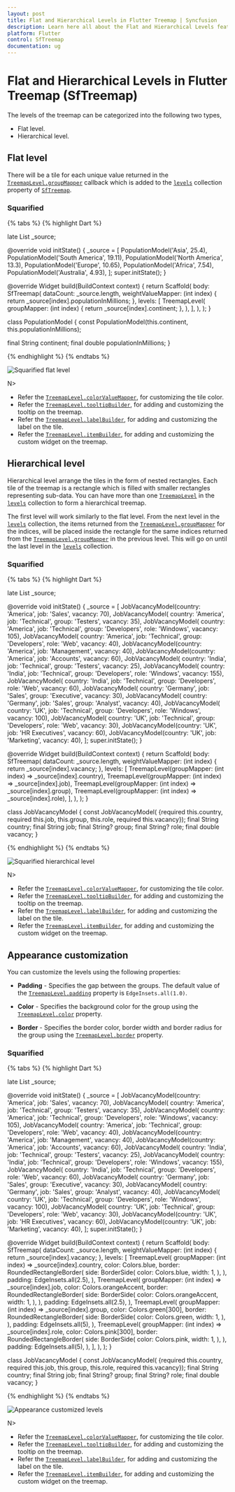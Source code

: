 ```yaml
---
layout: post
title: Flat and Hierarchical Levels in Flutter Treemap | Syncfusion
description: Learn here all about the Flat and Hierarchical Levels feature of Syncfusion Flutter Treemap (SfTreemap) widget and more.
platform: Flutter
control: SfTreemap
documentation: ug
---
```


# Flat and Hierarchical Levels in Flutter Treemap (SfTreemap)

The levels of the treemap can be categorized into the following two types,

* Flat level.
* Hierarchical level.

## Flat level

There will be a tile for each unique value returned in the [`TreemapLevel.groupMapper`](https://pub.dev/documentation/syncfusion_flutter_treemap/latest/treemap/TreemapLevel/groupMapper.html) callback which is added to the [`levels`](https://pub.dev/documentation/syncfusion_flutter_treemap/latest/treemap/SfTreemap/levels.html) collection property of [`SfTreemap`](https://pub.dev/documentation/syncfusion_flutter_treemap/latest/treemap/SfTreemap-class.html).

### Squarified

{% tabs %}
{% highlight Dart %}

late List<PopulationModel> _source;

@override
void initState() {
   _source = <PopulationModel>[
      PopulationModel('Asia', 25.4),
      PopulationModel('South America', 19.11),
      PopulationModel('North America', 13.3),
      PopulationModel('Europe', 10.65),
      PopulationModel('Africa', 7.54),
      PopulationModel('Australia', 4.93),
   ];
   super.initState();
}

@override
Widget build(BuildContext context) {
   return Scaffold(
      body: SfTreemap(
        dataCount: _source.length,
        weightValueMapper: (int index) {
          return _source[index].populationInMillions;
        },
        levels: [
          TreemapLevel(
            groupMapper: (int index) {
              return _source[index].continent;
            },
          ),
        ],
      ),
   );
}

class PopulationModel {
  const PopulationModel(this.continent, this.populationInMillions);

  final String continent;
  final double populationInMillions;
}

{% endhighlight %}
{% endtabs %}

![Squarified flat level](images/levels/squarified-flat-level.png)

N>
* Refer the [`TreemapLevel.colorValueMapper`](https://pub.dev/documentation/syncfusion_flutter_treemap/latest/treemap/TreemapLevel/colorValueMapper.html), for customizing the tile color.
* Refer the [`TreemapLevel.tooltipBuilder`](https://pub.dev/documentation/syncfusion_flutter_treemap/latest/treemap/TreemapLevel/tooltipBuilder.html), for adding and customizing the tooltip on the treemap.
* Refer the [`TreemapLevel.labelBuilder`](https://pub.dev/documentation/syncfusion_flutter_treemap/latest/treemap/TreemapLevel/labelBuilder.html), for adding and customizing the label on the tile.
* Refer the [`TreemapLevel.itemBuilder`](https://pub.dev/documentation/syncfusion_flutter_treemap/latest/treemap/TreemapLevel/itemBuilder.html), for adding and customizing the custom widget on the treemap.

## Hierarchical level

Hierarchical level arrange the tiles in the form of nested rectangles. Each tile of the treemap is a rectangle which is filled with smaller rectangles representing sub-data. You can have more than one [`TreemapLevel`](https://pub.dev/documentation/syncfusion_flutter_treemap/latest/treemap/TreemapLevel-class.html) in the [`levels`](https://pub.dev/documentation/syncfusion_flutter_treemap/latest/treemap/SfTreemap/levels.html) collection to form a hierarchical treemap.

The first level will work similarly to the flat level. From the next level in the [`levels`](https://pub.dev/documentation/syncfusion_flutter_treemap/latest/treemap/SfTreemap/levels.html) collection, the items returned from the [`TreemapLevel.groupMapper`](https://pub.dev/documentation/syncfusion_flutter_treemap/latest/treemap/TreemapLevel/groupMapper.html) for the indices, will be placed inside the rectangle for the same indices returned from the [`TreemapLevel.groupMapper`](https://pub.dev/documentation/syncfusion_flutter_treemap/latest/treemap/TreemapLevel/groupMapper.html) in the previous level. This will go on until the last level in the [`levels`](https://pub.dev/documentation/syncfusion_flutter_treemap/latest/treemap/SfTreemap/levels.html) collection.

### Squarified

{% tabs %}
{% highlight Dart %}

late List<JobVacancyModel> _source;

@override
void initState() {
   _source = <JobVacancyModel>[
      JobVacancyModel(country: 'America', job: 'Sales', vacancy: 70),
      JobVacancyModel(
          country: 'America', job: 'Technical', group: 'Testers', vacancy: 35),
      JobVacancyModel(
          country: 'America',
          job: 'Technical',
          group: 'Developers',
          role: 'Windows',
          vacancy: 105),
      JobVacancyModel(
          country: 'America',
          job: 'Technical',
          group: 'Developers',
          role: 'Web',
          vacancy: 40),
      JobVacancyModel(country: 'America', job: 'Management', vacancy: 40),
      JobVacancyModel(country: 'America', job: 'Accounts', vacancy: 60),
      JobVacancyModel(
          country: 'India', job: 'Technical', group: 'Testers', vacancy: 25),
      JobVacancyModel(
          country: 'India',
          job: 'Technical',
          group: 'Developers',
          role: 'Windows',
          vacancy: 155),
      JobVacancyModel(
          country: 'India',
          job: 'Technical',
          group: 'Developers',
          role: 'Web',
          vacancy: 60),
      JobVacancyModel(
          country: 'Germany', job: 'Sales', group: 'Executive', vacancy: 30),
      JobVacancyModel(
          country: 'Germany', job: 'Sales', group: 'Analyst', vacancy: 40),
      JobVacancyModel(
          country: 'UK',
          job: 'Technical',
          group: 'Developers',
          role: 'Windows',
          vacancy: 100),
      JobVacancyModel(
          country: 'UK',
          job: 'Technical',
          group: 'Developers',
          role: 'Web',
          vacancy: 30),
      JobVacancyModel(country: 'UK', job: 'HR Executives', vacancy: 60),
      JobVacancyModel(country: 'UK', job: 'Marketing', vacancy: 40),
   ];
   super.initState();
}

@override
Widget build(BuildContext context) {
   return Scaffold(
      body: SfTreemap(
        dataCount: _source.length,
        weightValueMapper: (int index) {
          return _source[index].vacancy;
        },
        levels: [
          TreemapLevel(groupMapper: (int index) => _source[index].country),
          TreemapLevel(groupMapper: (int index) => _source[index].job),
          TreemapLevel(groupMapper: (int index) => _source[index].group),
          TreemapLevel(groupMapper: (int index) => _source[index].role),
        ],
      ),
   );
}

class JobVacancyModel {
  const JobVacancyModel(
      {required this.country,
      required this.job,
      this.group,
      this.role,
      required this.vacancy});
  final String country;
  final String job;
  final String? group;
  final String? role;
  final double vacancy;
}

{% endhighlight %}
{% endtabs %}

![Squarified hierarchical level](images/levels/squarified-hierarchical-level.png)

N>
* Refer the [`TreemapLevel.colorValueMapper`](https://pub.dev/documentation/syncfusion_flutter_treemap/latest/treemap/TreemapLevel/colorValueMapper.html), for customizing the tile color.
* Refer the [`TreemapLevel.tooltipBuilder`](https://pub.dev/documentation/syncfusion_flutter_treemap/latest/treemap/TreemapLevel/tooltipBuilder.html), for adding and customizing the tooltip on the treemap.
* Refer the [`TreemapLevel.labelBuilder`](https://pub.dev/documentation/syncfusion_flutter_treemap/latest/treemap/TreemapLevel/labelBuilder.html), for adding and customizing the label on the tile.
* Refer the [`TreemapLevel.itemBuilder`](https://pub.dev/documentation/syncfusion_flutter_treemap/latest/treemap/TreemapLevel/itemBuilder.html), for adding and customizing the custom widget on the treemap.

## Appearance customization

You can customize the levels using the following properties:

* **Padding** - Specifies the gap between the groups. The default value of the [`TreemapLevel.padding`](https://pub.dev/documentation/syncfusion_flutter_treemap/latest/treemap/TreemapLevel/padding.html) property is `EdgeInsets.all(1.0)`.

* **Color** - Specifies the background color for the group using the [`TreemapLevel.color`](https://pub.dev/documentation/syncfusion_flutter_treemap/latest/treemap/TreemapLevel/color.html) property.

* **Border** - Specifies the border color, border width and border radius for the group using the [`TreemapLevel.border`](https://pub.dev/documentation/syncfusion_flutter_treemap/latest/treemap/TreemapLevel/border.html) property.

### Squarified

{% tabs %}
{% highlight Dart %}

late List<JobVacancyModel> _source;

@override
void initState() {
   _source = <JobVacancyModel>[
      JobVacancyModel(country: 'America', job: 'Sales', vacancy: 70),
      JobVacancyModel(
          country: 'America', job: 'Technical', group: 'Testers', vacancy: 35),
      JobVacancyModel(
          country: 'America',
          job: 'Technical',
          group: 'Developers',
          role: 'Windows',
          vacancy: 105),
      JobVacancyModel(
          country: 'America',
          job: 'Technical',
          group: 'Developers',
          role: 'Web',
          vacancy: 40),
      JobVacancyModel(country: 'America', job: 'Management', vacancy: 40),
      JobVacancyModel(country: 'America', job: 'Accounts', vacancy: 60),
      JobVacancyModel(
          country: 'India', job: 'Technical', group: 'Testers', vacancy: 25),
      JobVacancyModel(
          country: 'India',
          job: 'Technical',
          group: 'Developers',
          role: 'Windows',
          vacancy: 155),
      JobVacancyModel(
          country: 'India',
          job: 'Technical',
          group: 'Developers',
          role: 'Web',
          vacancy: 60),
      JobVacancyModel(
          country: 'Germany', job: 'Sales', group: 'Executive', vacancy: 30),
      JobVacancyModel(
          country: 'Germany', job: 'Sales', group: 'Analyst', vacancy: 40),
      JobVacancyModel(
          country: 'UK',
          job: 'Technical',
          group: 'Developers',
          role: 'Windows',
          vacancy: 100),
      JobVacancyModel(
          country: 'UK',
          job: 'Technical',
          group: 'Developers',
          role: 'Web',
          vacancy: 30),
      JobVacancyModel(country: 'UK', job: 'HR Executives', vacancy: 60),
      JobVacancyModel(country: 'UK', job: 'Marketing', vacancy: 40),
   ];
   super.initState();
}

@override
Widget build(BuildContext context) {
   return Scaffold(
      body: SfTreemap(
        dataCount: _source.length,
        weightValueMapper: (int index) {
          return _source[index].vacancy;
        },
        levels: [
          TreemapLevel(
             groupMapper: (int index) => _source[index].country,
             color: Colors.blue,
             border: RoundedRectangleBorder(
               side: BorderSide(
                 color: Colors.blue,
                 width: 1,
               ),
             ),
             padding: EdgeInsets.all(2.5),
          ),
          TreemapLevel(
            groupMapper: (int index) => _source[index].job,
            color: Colors.orangeAccent,
            border: RoundedRectangleBorder(
              side: BorderSide(
                color: Colors.orangeAccent,
                width: 1,
              ),
            ),
            padding: EdgeInsets.all(2.5),
          ),
          TreemapLevel(
            groupMapper: (int index) => _source[index].group,
            color: Colors.green[300],
            border: RoundedRectangleBorder(
              side: BorderSide(
                color: Colors.green,
                width: 1,
              ),
            ),
            padding: EdgeInsets.all(5),
          ),
          TreemapLevel(
             groupMapper: (int index) => _source[index].role,
             color: Colors.pink[300],
             border: RoundedRectangleBorder(
               side: BorderSide(
                 color: Colors.pink,
                 width: 1,
               ),
             ),
             padding: EdgeInsets.all(5),
          ),
        ],
      ),
   );
}

class JobVacancyModel {
  const JobVacancyModel(
      {required this.country,
      required this.job,
      this.group,
      this.role,
      required this.vacancy});
  final String country;
  final String job;
  final String? group;
  final String? role;
  final double vacancy;
}

{% endhighlight %}
{% endtabs %}

![Appearance customized levels](images/levels/levels-customization.png)

N>
* Refer the [`TreemapLevel.colorValueMapper`](https://pub.dev/documentation/syncfusion_flutter_treemap/latest/treemap/TreemapLevel/colorValueMapper.html), for customizing the tile color.
* Refer the [`TreemapLevel.tooltipBuilder`](https://pub.dev/documentation/syncfusion_flutter_treemap/latest/treemap/TreemapLevel/tooltipBuilder.html), for adding and customizing the tooltip on the treemap.
* Refer the [`TreemapLevel.labelBuilder`](https://pub.dev/documentation/syncfusion_flutter_treemap/latest/treemap/TreemapLevel/labelBuilder.html), for adding and customizing the label on the tile.
* Refer the [`TreemapLevel.itemBuilder`](https://pub.dev/documentation/syncfusion_flutter_treemap/latest/treemap/TreemapLevel/itemBuilder.html), for adding and customizing the custom widget on the treemap.